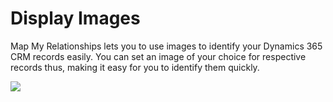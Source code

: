 # Display Images

Map My Relationships lets you to use images to identify your Dynamics 365 CRM records easily. You can set an image of your choice for respective records thus, making it easy for you to identify them quickly.

![](../../.gitbook/assets/Fea\_1.png)
